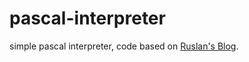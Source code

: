 # pascal-interpreter
simple pascal interpreter, code based on [Ruslan's Blog](https://ruslanspivak.com/archives.html).
